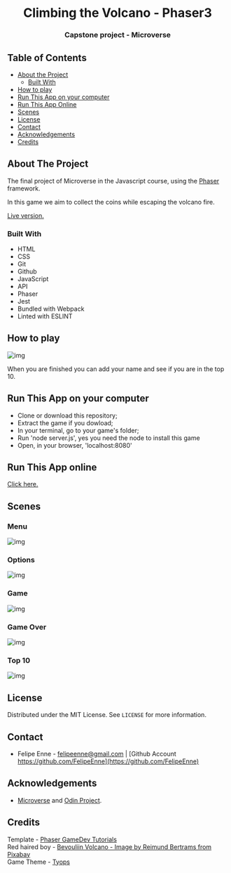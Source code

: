 <h1 align="center">Climbing the Volcano - Phaser3</h1>

<h3 align="center">Capstone project - Microverse</h3>

<!-- TABLE OF CONTENTS -->


## Table of Contents

* [About the Project](#about-the-project)
  * [Built With](#built-with)
* [How to play](#how-to-play)
* [Run This App on your computer](#run-this-app-on-your-computer)
* [Run This App Online](#run-this-app-online)
* [Scenes](#scenes)
* [License](#license)
* [Contact](#contact)
* [Acknowledgements](#acknowledgements)
* [Credits](#credits)

<!-- ABOUT THE PROJECT -->
## About The Project

The final project of Microverse in the Javascript course, using the <a href="https://phaser.io/"> Phaser </a> framework.

In this game we aim to collect the coins while escaping the volcano fire. 

<a href="https://boiling-island-97139.herokuapp.com/"> Live version. </a>

### Built With 

* HTML
* CSS
* Git
* Github
* JavaScript
* API
* Phaser
* Jest
* Bundled with Webpack
* Linted with ESLINT


## How to play

<img src="./dist/assets/images/intru.png" alt="img" />

When you are finished you can add your name and see if you are in the top 10.

## Run This App on your computer

* Clone or download this repository;
* Extract the game if you dowload;
* In your terminal, go to your game's folder;
* Run 'node server.js', yes you need the node to install this game
* Open, in your browser, 'localhost:8080'


## Run This App online 

<a href="https://climbing-volcano.herokuapp.com/"> Click here. </a>

## Scenes

<h3>Menu</h3>
<img src="./dist/assets/images/scene1.png" alt="img" />

<h3>Options</h3>
<img src="./dist/assets/images/scene2.png" alt="img" />

<h3>Game</h3>
<img src="./dist/assets/images/scene3.png" alt="img" />

<h3>Game Over</h3>
<img src="./dist/assets/images/scene4.png" alt="img" />

<h3>Top 10</h3>
<img src="./dist/assets/images/scene5.png" alt="img" />

## License

Distributed under the MIT License. See `LICENSE` for more information.

<!-- CONTACT -->
## Contact
* Felipe Enne - felipeenne@gmail.com | [Github Account https://github.com/FelipeEnne](https://github.com/FelipeEnne)

<!-- ACKNOWLEDGEMENTS -->
## Acknowledgements

* <a href="https://www.microverse.org/"> Microverse</a>  and <a href="https://www.theodinproject.com/"> Odin Project</a>.

## Credits

Template - <a href=" https://phasertutorials.com/creating-a-phaser-3-template-part-1/"> Phaser GameDev Tutorials</a><br>
Red haired boy - <a href="http://bevouliin.com"> Bevouliin 
Volcano - Image by Reimund Bertrams from Pixabay </a><br>
Game Theme - <a href="https://www.youtube.com/watch?v=T_jbzbGwAGY"> Tyops </a>